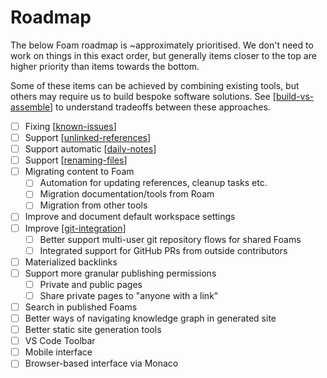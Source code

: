 # Roadmap

The below Foam roadmap is ~approximately prioritised. We don't need to work on things in this exact order, but generally items closer to the top are higher priority than items towards the bottom.

Some of these items can be achieved by combining existing tools, but others may require us to build bespoke software solutions. See [[build-vs-assemble]] to understand tradeoffs between these approaches.

- [ ] Fixing [[known-issues]]
- [ ] Support [[unlinked-references]]
- [ ] Support automatic [[daily-notes]]
- [ ] Support [[renaming-files]]
- [ ] Migrating content to Foam
  - [ ] Automation for updating references, cleanup tasks etc.
  - [ ] Migration documentation/tools from Roam
  - [ ] Migration from other tools
- [ ] Improve and document default workspace settings
- [ ] Improve [[git-integration]]
  - [ ] Better support multi-user git repository flows for shared Foams
  - [ ] Integrated support for GitHub PRs from outside contributors
- [ ] Materialized backlinks
- [ ] Support more granular publishing permissions
  - [ ] Private and public pages
  - [ ] Share private pages to "anyone with a link"
- [ ] Search in published Foams
- [ ] Better ways of navigating knowledge graph in generated site
- [ ] Better static site generation tools
- [ ] VS Code Toolbar
- [ ] Mobile interface
- [ ] Browser-based interface via Monaco

[//begin]: # "Autogenerated link references for markdown compatibility"
[build-vs-assemble]: build-vs-assemble "Build vs Assemble"
[known-issues]: known-issues "Known Issues"
[unlinked-references]: unlinked-references "Unlinked references"
[daily-notes]: daily-notes "Daily notes"
[renaming-files]: renaming-files "Renaming files"
[git-integration]: git-integration "Git integration"
[//end]: # "Autogenerated link references"
